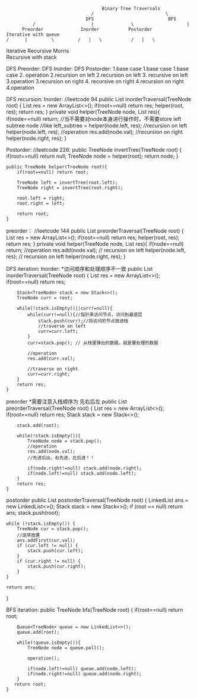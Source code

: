
                                        Binary Tree Traversals
                                    /                           \
                                  DFS                            BFS
              /                     |              \                    |
          Preorder              Inorder           Postorder         Iterative with queue
    /      |         \         /   |   \           /   |   \ 
Iterative  Recursive  Morris   
Recursive with stack


DFS Preorder:               DFS Inorder:             DFS Postorder:
1.base case                 1.base case              1.base case
2. operation                2.recursion on left      2.recursion on left
3. recursive on left        3.operation              3.recursion on right
4. recursive on right       4.recursion on right     4.operation

DFS recursion:
Inorder:
    //leetcode 94
	public List<Integer> inorderTraversal(TreeNode root) {
		List<Integer> res = new ArrayList<>();
		if(root==null) return res;
		helper(root, res);
		return res;
	}
	private void helper(TreeNode node, List<Integer> res){
		if(node==null) return;
        //当不需要对node本身进行操作时，不需要store left subtree node
		//like left_subtree = helper(node.left, res);
		//recursion on left 
		helper(node.left, res);
		//operation
		res.add(node.val);
		//recursion on right
		helper(node.right, res);
	}

Postorder:
	//leetcode 226:
	public TreeNode invertTree(TreeNode root) {
		if(root==null) return null;
		TreeNode node = helper(root);
		return node;
	}

    public TreeNode helper(TreeNode root){
        if(root==null) return root;
        
        TreeNode left = invertTree(root.left);
        TreeNode right = invertTree(root.right);
        
        root.left = right;
        root.right = left;
        
        return root; 
    }

preorder：
//leetcode 144
    public List<Integer> preorderTraversal(TreeNode root) {
		List<Integer> res = new ArrayList<>();
		if(root==null) return res;
		helper(root, res);
		return res;
	}
	private void helper(TreeNode node, List<Integer> res){
		if(node==null) return;
		//operation
		res.add(node.val);
		// recursion on left
		helper(node.left, res);
		// recursion on left
		helper(node.right, res);
	}



DFS iteration:
Inorder:
*访问顺序和处理顺序不一致
public List<Integer> inorderTraversal(TreeNode root) {
		List<Integer> res = new ArrayList<>();
		if(root==null) return res;

        Stack<TreeNode> stack = new Stack<>();
        TreeNode curr = root;
        
        while(!stack.isEmpty()||curr!=null){
            while(curr!=null){//指针来访问节点，访问到最底层
                stack.push(curr);//将访问的节点放进栈
				//traverse on left
                curr=curr.left;
            }
            curr=stack.pop(); // 从栈里弹出的数据，就是要处理的数据

            //operation
            res.add(curr.val);

			//traverse on right
            curr=curr.right;
        }
        return res;
    }

preorder
*需要注意入栈顺序为 先右后左
public List<Integer> preorderTraversal(TreeNode root) {
		List<Integer> res = new ArrayList<>();
		if(root==null) return res;
		Stack<TreeNode> stack = new Stack<>();

        stack.add(root);
        
        while(!stack.isEmpty()){
            TreeNode node = stack.pop();
			//operation
            res.add(node.val);
            //先进后出，右先进，左后进！！

            if(node.right!=null) stack.add(node.right);
            if(node.left!=null) stack.add(node.left);
        }
        return res;
    }

postorder
public List<Integer> postorderTraversal(TreeNode root) {
	LinkedList<Integer> ans = new LinkedList<>();
	Stack<TreeNode> stack = new Stack<>();
	if (root == null) return ans;
	stack.push(root);

	while (!stack.isEmpty()) {
		TreeNode cur = stack.pop();
        //逆序放置
		ans.addFirst(cur.val);
		if (cur.left != null) {
			stack.push(cur.left);
		}
		if (cur.right != null) {
			stack.push(cur.right);
		} 
	}

	return ans;
}


BFS iteration:
public TreeNode bfs(TreeNode root) {
		if(root==null) return root;

        Queue<TreeNode> queue = new LinkedList<>();
        queue.add(root);  
        
        while(!queue.isEmpty()){
            TreeNode node = queue.poll();
            
            operation();
            
            if(node.left!=null) queue.add(node.left);
            if(node.right!=null) queue.add(node.right);
        }
       return root;
    }
